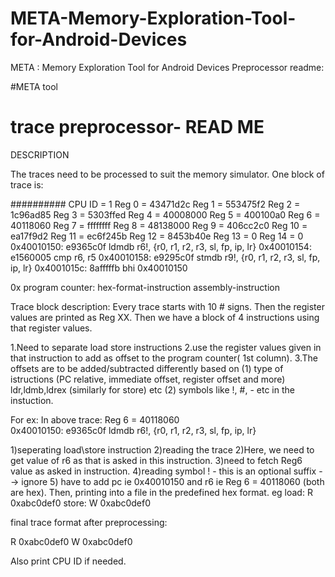# META-Memory-Exploration-Tool-for-Android-Devices
META : Memory Exploration Tool for Android Devices
Preprocessor readme:

#META tool
# trace preprocessor- READ ME 

DESCRIPTION

The traces need to be processed to suit the memory simulator.
One block of trace is:

##########
CPU ID = 1
Reg 0 = 43471d2c 
Reg 1 = 553475f2 
Reg 2 = 1c96ad85 
Reg 3 = 5303ffed 
Reg 4 = 40008000 
Reg 5 = 400100a0 
Reg 6 = 40118060 
Reg 7 = ffffffff 
Reg 8 = 48138000 
Reg 9 = 406cc2c0 
Reg 10 = ea17f9d2 
Reg 11 = ec6f245b 
Reg 12 = 8453b40e 
Reg 13 = 0 
Reg 14 = 0 
0x40010150:  e9365c0f      ldmdb	r6!, {r0, r1, r2, r3, sl, fp, ip, lr}
0x40010154:  e1560005      cmp	r6, r5
0x40010158:  e9295c0f      stmdb	r9!, {r0, r1, r2, r3, sl, fp, ip, lr}
0x4001015c:  8afffffb      bhi	0x40010150

0x program counter:  hex-format-instruction assembly-instruction

Trace block description:
Every trace starts with 10 # signs.
Then the register values are printed as Reg XX.
Then we have a block of 4 instructions using that register values.

1.Need to separate load store instructions
2.use the register values given in that instruction to add as offset to the program counter( 1st column).
3.The offsets are to be added/subtracted differently based on (1) type of istructions (PC relative, immediate offset, register offset and more) ldr,ldmb,ldrex (similarly for store) etc (2) symbols like !, #, - etc in the instuction.

For ex:  In above trace:
Reg 6 = 40118060  
0x40010150:  e9365c0f      ldmdb	r6!, {r0, r1, r2, r3, sl, fp, ip, lr}  

1)seperating load\store  instruction
2)reading the trace
2)Here, we need to get value of r6 as that is asked in this instruction. 
3)need to fetch Reg6 value as asked in instruction.
4)reading symbol ! - this is an optional suffix --> ignore
5) have to add pc ie 0x40010150 and r6 ie Reg 6 = 40118060 (both are hex).
Then, printing into a file in the predefined hex format. eg
load: R 0xabc0def0
store: W 0xabc0def0 

final trace format after preprocessing:

 R 0xabc0def0
 W 0xabc0def0 

Also print CPU ID if needed.

